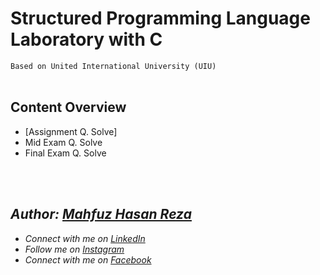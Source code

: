 # Structured Programming Language Laboratory with C
`Based on United International University (UIU)`  
<br>

## Content Overview
  - [Assignment Q. Solve]
  - Mid Exam Q. Solve
  - Final Exam Q. Solve
<br>


  

<br>

## _Author: [Mahfuz Hasan Reza](https://github.com/mahfuzhasanreza/)_
 - _Connect with me on [LinkedIn](https://www.linkedin.com/in/mahfuzhasanreza/)_
 - _Follow me on [Instagram](https://www.instagram.com/mahfuzhasanreza/)_
 - _Connect with me on [Facebook](https://www.facebook.com/mahfuzhasanreza/)_
